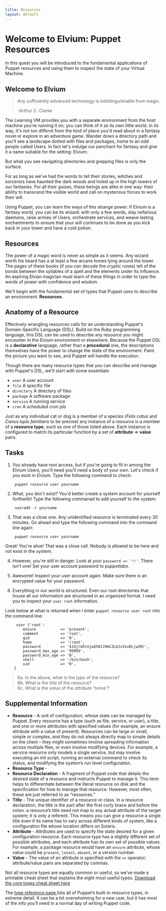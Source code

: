 ```yaml
---
title: Resources
layout: default
---
```


# Welcome to Elvium: Puppet Resources

In this quest you will be introduced to the fundamental applications of Puppet resources and using them to inspect the state of your Virtual Machine.

## Welcome to Elvium

> Any sufficiently advanced technology is indistinguishable from magic.

> -Arthur C. Clarke

The Learning VM provides you with a separate environment from the host machine you're running it on; you can think of it as its own little world. In its way, it's not too differnt from the kind of place you'd read about in a fantasy novel or explore in an adventure game. Wander down a directory path and you'll see a landscape dotted with files and packages, home to an odd people called Users. In fact let's indulge our penchant for fantasy and give it a name suitable for the setting: Elvium. 

But what you see navigating directories and grepping files is only the surface. 

For as long as we've had the words to tell their stories, witches and sorcerors have haunted the dark woods and holed up in the high towers of our fantasies. For all their guises, these beings are alike in one way: their ability to transcend the visible world and call on mysterious forces to work their will.

Using Puppet, you can learn the ways of this strange power. If Elvium is a fantasy world, you can be its wizard: with only a few words, slay nefarious daemons, raise armies of Users, orchestrate services, and weave lasting enchantments to ensure that your will continues to be done as you kick back in your tower and have a cold potion.

<!--
Maybe include a very brief "wow" example here?
-->

## Resources

The power of a magic word is never as simple as it seems. Any wizard worth his beard has a at least a few arcane tomes lying around the tower. The pages of these books (if you can decode the cryptic runes) tell of the bonds between the syllables of a spell and the elements under its influence. An aspiring Elvian magician must learn of these things in order to type the words of power with confidence and wisdom. 

We'll begin with the fundamental set of types that Puppet uses to describe an environment: **Resources**.

## Anatomy of a Resource

Effectively wrangling resources calls for an understanding Puppet's Domain-Specific Language (DSL). Build on the Ruby programming language, this DSL can be used to describe any resource you might encounter in the Elvium environment or elsewhere. Because the Puppet DSL is a **declarative** language, rather than a **procedural** one, the descriptions themselves have the power to change the state of the environment. Paint the picture you want to see, and Puppet will handle the execution.

Though there are many resource types that you can describe and manage with Puppet's DSL, we'll start with some essentials: 

* `user` A user account
* `file` A specific file
* `directory` A directory of files
* `package` A software package
* `service` A running service
* `cron` A scheduled cron job

Just as any individual cat or dog is a member of a species (*Felis catus* and *Canus lupis familiaris* to be precise) any instance of a resource is a member of a **resource type**, such as one of those listed above. Each instance is configured to match its particular function by a set of **attribute** => **value** pairs.

## Tasks

1. You already have root access, but if you're going to fit in among the Elvium Users, you'll need you'll need a body of your own. Let's check if you exist in Elvium. Type the following command to check:

        puppet resource user yourname

2. What, you don't exist? You'd better create a system account for yourself forthwith! Type the following commanad to add yourself to the system:

        useradd -r yourname

3. That was a close one. Any unidentified resource is terminated every 30 minutes. Go ahead and type the following command into the command line again:

        puppet resource user yourname
            
Great! You're alive! That was a close call. Nobody is allowed to be here and not exist in the system.

4. However, you're still in danger. Look at your `password => '!!'`. There isn't one! Set your user account password to *puppetlabs*.

5. Awesome! Inspect your user account again. Make sure there is an encrypted value for your password.

6. Everything in our world is structured. Even our root directories that house all our information are structured in an organized format. I need you to inspect your `user root` information. 

Look below at what is returned when I enter `puppet resource user root` into the command line:
 
         user {'root':
        	ensure           => 'present',
        	comment          => 'root',
        	gid              => '0',
        	home             => '/root',
        	password         => '$1$jrm5tnjw$h8JJ9mCZLmJvIxvDLjw1M/',
        	password_max_age => '99999',
        	password_min_age => '0',
        	shell            => '/bin/bash',
        	uid              => '0',
        }	     

<!-- Carthik
- once the user has entered `puppet resource user root` in the command the display question 6a.
- once the user has entered the correct response in the command line, display question 6b.
- once the user has entered the correct response in the command line, display question 6c.
-->

>6a. In the above, what is the _type_ of the resource?  
6b. What is the _title_ of the resource?  
6c. What is the _value_ of the _attribute_ 'home'?

## Supplemental Information 

* **Resource** - A unit of configuration, whose state can be managed by Puppet. Every resource has a type (such as file, service, or user), a title, and one or more attributes with specified values (for example, an ensure attribute with a value of present). Resources can be large or small, simple or complex, and they do not always directly map to simple details on the client – they might sometimes involve spreading information across multiple files, or even involve modifying devices. For example, a service resource only models a single service, but may involve executing an init script, running an external command to check its status, and modifying the system’s run level configuration.
* **Resource Type** - 
* **Resource Declaration** - A fragment of Puppet code that details the desired state of a resource and instructs Puppet to manage it. This term helps to differentiate between the literal resource on disk and the specification for how to manage that resource. However, most often, these are just referred to as “resources.”
* **Title** - The unique identifier of a resource or class. In a resource declaration, the title is the part after the first curly brace and before the colon. a resource’s title need not map to any actual attribute of the target system; it is only a referent. This means you can give a resource a single title even if its name has to vary across different kinds of system, like a configuration file whose location differs on Solaris.
* **Attribute** - Attributes are used to specify the state desired for a given configuration resource. Each resource type has a slightly different set of possible attributes, and each attribute has its own set of possible values. For example, a package resource would have an `ensure` attribute, whose value could be `present`, `latest`, `absent`, or a version number.
* **Value** - The value of an attribute is specified with the `=>` operator; attribute/value pairs are separated by commas.


Not all resource types are equally common or useful, so weʼve made a printable cheat sheet that explains the eight most useful types. [Download the core types cheat sheet here](http://docs.puppetlabs.com/puppet_core_types_cheatsheet.pdf)

The [type reference page ](http://docs.puppetlabs.com/references/latest/type.html)lists all of Puppetʼs built-in resource types, 	in 	extreme detail. It can be a bit overwhelming for a new user, but 	it 	has most of the info youʼll need in a normal day of writing Puppet code. 

